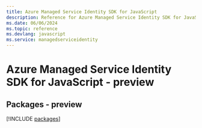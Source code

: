 ```yaml
---
title: Azure Managed Service Identity SDK for JavaScript
description: Reference for Azure Managed Service Identity SDK for JavaScript
ms.date: 06/06/2024
ms.topic: reference
ms.devlang: javascript
ms.service: managedserviceidentity
---
```

# Azure Managed Service Identity SDK for JavaScript - preview
## Packages - preview
[!INCLUDE [packages](managed-service-identity-index.md)]